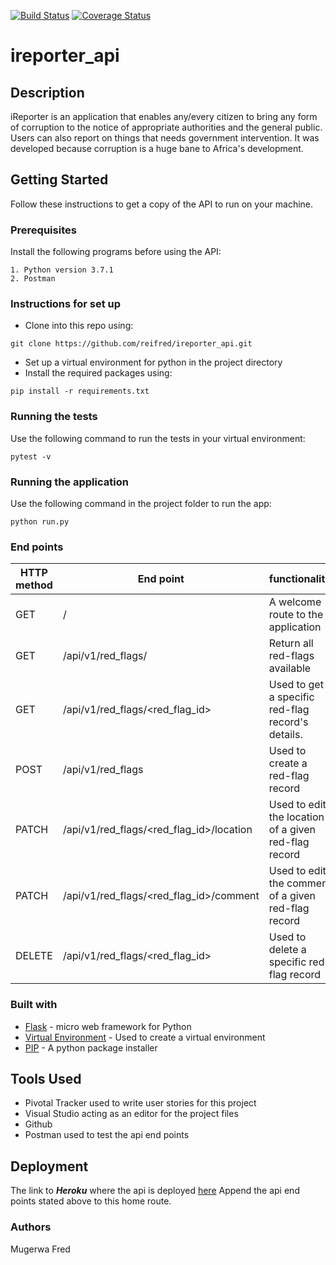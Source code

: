 [![Build Status](https://travis-ci.com/reifred/ireporter_api.svg?branch=develop)](https://travis-ci.com/reifred/ireporter_api)
[![Coverage Status](https://coveralls.io/repos/github/reifred/ireporter_api/badge.svg?branch=develop)](https://coveralls.io/github/reifred/ireporter_api?branch=develop)
# ireporter_api
## Description
iReporter is an application that enables any/every citizen to bring any form of corruption to the notice of appropriate authorities and the general public. Users can also report on things that needs government intervention.
It was developed because corruption is a huge bane to Africa's development.

## Getting Started
Follow these instructions to get a copy of the API to run on your machine.

### Prerequisites

Install the following programs before using the API:
```
1. Python version 3.7.1
2. Postman
```

### Instructions for set up

- Clone into this repo using:
```
git clone https://github.com/reifred/ireporter_api.git
```
- Set up a virtual environment for python in the project directory
- Install the required packages using:
```
pip install -r requirements.txt
```
### Running the tests

Use the following command to run the tests in your virtual environment:
```
pytest -v
```

### Running the application
Use the following command in the project folder to run the app:
```
python run.py
```

### End points
 HTTP method|End point|functionality 
 -----------|---------|--------------
 GET|/|A welcome route to the application
 GET|/api/v1/red_flags/| Return all red-flags available
 GET|/api/v1/red_flags/<red_flag_id>| Used to get a specific red-flag record's details.
 POST|/api/v1/red_flags| Used to create a red-flag record
 PATCH|/api/v1/red_flags/<red_flag_id>/location| Used to edit the location of a given red-flag record 
 PATCH|/api/v1/red_flags/<red_flag_id>/comment| Used to edit the comment of a given red-flag record
 DELETE|/api/v1/red_flags/<red_flag_id>| Used to delete a specific red-flag record 
 
 ### Built with
 * [Flask](http://flask.pocoo.org/) - micro web framework for Python
 * [Virtual Environment](https://virtualenv.pypa.io/en/stable/) - Used to create a virtual environment
 * [PIP](https://pip.pypa.io/en/stable/) - A python package installer

## Tools Used
* Pivotal Tracker used to write user stories for this project
* Visual Studio acting as an editor for the project files 
* Github
* Postman used to test the api end points

## Deployment
The link to ***Heroku*** where the api is deployed [here](https://fred-ireporter-api.herokuapp.com/)
Append the api end points stated above to this home route.

  ### Authors
Mugerwa Fred
